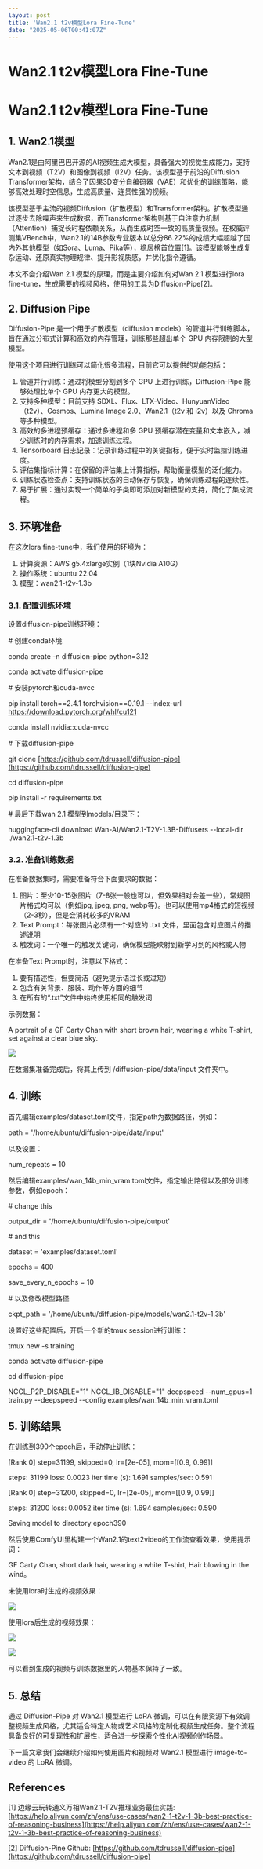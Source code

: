 ```yaml
---
layout: post
title: 'Wan2.1 t2v模型Lora Fine-Tune'
date: "2025-05-06T00:41:07Z"
---
```

Wan2.1 t2v模型Lora Fine-Tune
==========================

Wan2.1 t2v模型Lora Fine-Tune
==========================

1\. Wan2.1模型
------------

Wan2.1是由阿里巴巴开源的AI视频生成大模型，具备强大的视觉生成能力，支持文本到视频（T2V）和图像到视频（I2V）任务。该模型基于前沿的Diffusion Transformer架构，结合了因果3D变分自编码器（VAE）和优化的训练策略，能够高效处理时空信息，生成高质量、连贯性强的视频。

该模型基于主流的视频Diffusion（扩散模型）和Transformer架构。扩散模型通过逐步去除噪声来生成数据，而Transformer架构则基于自注意力机制（Attention）捕捉长时程依赖关系，从而生成时空一致的高质量视频。在权威评测集VBench中，Wan2.1的14B参数专业版本以总分86.22%的成绩大幅超越了国内外其他模型（如Sora、Luma、Pika等），稳居榜首位置\[1\]。该模型能够生成复杂运动、还原真实物理规律、提升影视质感，并优化指令遵循。

本文不会介绍Wan 2.1 模型的原理，而是主要介绍如何对Wan 2.1 模型进行lora fine-tune，生成需要的视频风格，使用的工具为Diffusion-Pipe\[2\]。

2\. Diffusion Pipe
------------------

Diffusion-Pipe 是一个用于扩散模型（diffusion models）的管道并行训练脚本，旨在通过分布式计算和高效的内存管理，训练那些超出单个 GPU 内存限制的大型模型。

使用这个项目进行训练可以简化很多流程，目前它可以提供的功能包括：

1.  管道并行训练：通过将模型分割到多个 GPU 上进行训练，Diffusion-Pipe 能够处理比单个 GPU 内存更大的模型。
2.  支持多种模型：目前支持 SDXL、Flux、LTX-Video、HunyuanVideo（t2v）、Cosmos、Lumina Image 2.0、Wan2.1（t2v 和 i2v）以及 Chroma 等多种模型。
3.  高效的多进程预缓存：通过多进程和多 GPU 预缓存潜在变量和文本嵌入，减少训练时的内存需求，加速训练过程。
4.  Tensorboard 日志记录：记录训练过程中的关键指标，便于实时监控训练进度。
5.  评估集指标计算：在保留的评估集上计算指标，帮助衡量模型的泛化能力。
6.  训练状态检查点：支持训练状态的自动保存与恢复，确保训练过程的连续性。
7.  易于扩展：通过实现一个简单的子类即可添加对新模型的支持，简化了集成流程。

3\. 环境准备
--------

在这次lora fine-tune中，我们使用的环境为：

1.  计算资源：AWS g5.4xlarge实例（1块Nvidia A10G）
2.  操作系统：ubuntu 22.04
3.  模型：wan2.1-t2v-1.3b

### 3.1. 配置训练环境

设置diffusion-pipe训练环境：

\# 创建conda环境

conda create -n diffusion-pipe python=3.12

conda activate diffusion-pipe

\# 安装pytorch和cuda-nvcc

pip install torch==2.4.1 torchvision==0.19.1 --index-url https://download.pytorch.org/whl/cu121

conda install nvidia::cuda-nvcc

\# 下载diffusion-pipe

git clone [https://github.com/tdrussell/diffusion-pipe](https://github.com/tdrussell/diffusion-pipe)

cd diffusion-pipe

pip install -r requirements.txt

\# 最后下载wan 2.1 模型到models/目录下：

huggingface-cli download Wan-AI/Wan2.1-T2V-1.3B-Diffusers --local-dir ./wan2.1-t2v-1.3b

### 3.2. 准备训练数据

在准备数据集时，需要准备符合下面要求的数据：

1.  图片：至少10-15张图片（7-8张一般也可以，但效果相对会差一些），常规图片格式均可以（例如jpg, jpeg, png, webp等）。也可以使用mp4格式的短视频（2-3秒），但是会消耗较多的VRAM
2.  Text Prompt：每张图片必须有一个对应的 .txt 文件，里面包含对应图片的描述说明
3.  触发词：一个唯一的触发关键词，确保模型能映射到新学习到的风格或人物

在准备Text Prompt时，注意以下格式：

1.  要有描述性，但要简洁（避免提示语过长或过短）
2.  包含有关背景、服装、动作等方面的细节
3.  在所有的“.txt”文件中始终使用相同的触发词

示例数据：

A portrait of a GF Carty Chan with short brown hair, wearing a white T-shirt, set against a clear blue sky.

![](https://img2024.cnblogs.com/blog/1287132/202504/1287132-20250430153007954-453055100.jpg)

在数据集准备完成后，将其上传到 /diffusion-pipe/data/input 文件夹中。

4\. 训练
------

首先编辑examples/dataset.toml文件，指定path为数据路径，例如：

path = '/home/ubuntu/diffusion-pipe/data/input'

以及设置：

num\_repeats = 10

然后编辑examples/wan\_14b\_min\_vram.toml文件，指定输出路径以及部分训练参数，例如epoch：

\# change this

output\_dir = '/home/ubuntu/diffusion-pipe/output'

\# and this

dataset = 'examples/dataset.toml'

epochs = 400

save\_every\_n\_epochs = 10

\# 以及修改模型路径

ckpt\_path = '/home/ubuntu/diffusion-pipe/models/wan2.1-t2v-1.3b'

设置好这些配置后，开启一个新的tmux session进行训练：

tmux new -s training

conda activate diffusion-pipe

cd diffusion-pipe

NCCL\_P2P\_DISABLE="1" NCCL\_IB\_DISABLE="1" deepspeed --num\_gpus=1 train.py --deepspeed --config examples/wan\_14b\_min\_vram.toml

5\. 训练结果
--------

在训练到390个epoch后，手动停止训练：

\[Rank 0\] step=31199, skipped=0, lr=\[2e-05\], mom=\[\[0.9, 0.99\]\]

steps: 31199 loss: 0.0023 iter time (s): 1.691 samples/sec: 0.591

\[Rank 0\] step=31200, skipped=0, lr=\[2e-05\], mom=\[\[0.9, 0.99\]\]

steps: 31200 loss: 0.0052 iter time (s): 1.694 samples/sec: 0.590

Saving model to directory epoch390

然后使用ComfyUI里构建一个Wan2.1的text2video的工作流查看效果，使用提示词：

GF Carty Chan, short dark hair, wearing a white T-shirt, Hair blowing in the wind。

未使用lora时生成的视频效果：

![](https://img2024.cnblogs.com/blog/1287132/202504/1287132-20250430153454795-802629385.gif)

使用lora后生成的视频效果：

![](https://img2024.cnblogs.com/blog/1287132/202504/1287132-20250430153517508-1910487011.gif)

![](https://img2024.cnblogs.com/blog/1287132/202504/1287132-20250430153528066-731882550.gif)

可以看到生成的视频与训练数据里的人物基本保持了一致。

5\. 总结
------

通过 Diffusion-Pipe 对 Wan2.1 模型进行 LoRA 微调，可以在有限资源下有效调整视频生成风格，尤其适合特定人物或艺术风格的定制化视频生成任务。整个流程具备良好的可复现性和扩展性，适合进一步探索个性化AI视频创作场景。

下一篇文章我们会继续介绍如何使用图片和视频对 Wan2.1 模型进行 image-to-video 的 LoRA 微调。

References
----------

\[1\] 边缘云玩转通义万相Wan2.1-T2V推理业务最佳实践: [https://help.aliyun.com/zh/ens/use-cases/wan2-1-t2v-1-3b-best-practice-of-reasoning-business](https://help.aliyun.com/zh/ens/use-cases/wan2-1-t2v-1-3b-best-practice-of-reasoning-business)

\[2\] Diffusion-Pine Github: [https://github.com/tdrussell/diffusion-pipe](https://github.com/tdrussell/diffusion-pipe)